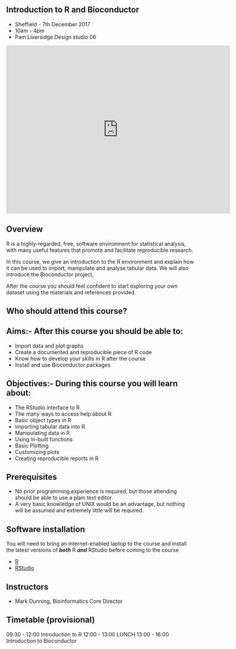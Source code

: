 ## Introduction to R and Bioconductor

- Sheffield - 7th December 2017
- 10am - 4pm
- Pam Liversidge Design studio 06

<iframe src="https://www.google.com/maps/embed?pb=!1m14!1m8!1m3!1d9519.181464571486!2d-1.4777067!3d53.3827108!3m2!1i1024!2i768!4f13.1!3m3!1m2!1s0x0%3A0x60e5580cdf19b137!2sPam+Liversidge+Building!5e0!3m2!1sen!2suk!4v1510862811609" width="600" height="450" frameborder="0" style="border:0" allowfullscreen></iframe>

## Overview

R is a highly-regarded, free, software environment for statistical analysis, with many useful features that promote and facilitate reproducible research.

In this course, we give an introduction to the R environment and explain how it can be used to import, manipulate and analyse tabular data. We will also introduce the Bioconductor project, 

After the course you should feel confident to start exploring your own dataset using the materials and references provided. 

## Who should attend this course?



## Aims:- After this course you should be able to:

- Import data and plot graphs
- Create a documented and reproducible piece of R code
- Know how to develop your skills in R after the course
- Install and use Bioconductor packages 

## Objectives:- During this course you will learn about:

- The RStudio interface to R
- The many ways to access help about R
- Basic object types in R
- Importing tabular data into R
- Manipulating data in R
- Using in-built functions
- Basic Plotting
- Customizing plots
- Creating reproducible reports in R

## Prerequisites

- No prior programming experience is required, but those attending should be able to use a plain text editor.
- A very basic knowledge of UNIX would be an advantage, but nothing will be assumed and extremely little will be required.

## Software installation

You will need to bring an internet-enabled laptop to the course and install the latest versions of ***both*** R ***and*** RStudio before coming to the course

- [R](https://cran.r-project.org/)
- [RStudio](https://www.rstudio.com/products/rstudio/download/#download)


## Instructors

- Mark Dunning, Bioinformatics Core Director

## Timetable (provisional)

09:30 - 12:00 Introduction to R
12:00 - 13:00 LUNCH
13:00 - 16:00 Introduction to Bioconductor

